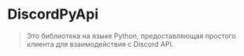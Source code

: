 # DiscordPyApi

> Это библиотека на языке Python, предоставляющая простого клиента для взаимодействия с Discord API.